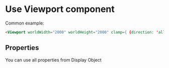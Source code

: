 # Use Viewport component

Common example:

```html
<Viewport worldWidth="2000" worldHeight="2000" clamp={ {direction: 'all'} } />
```

## Properties

You can use all properties from Display Object